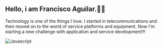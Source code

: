##  Hello, i am Francisco Aguilar.👋😄

Technology is one of the things I love. I started in telecommunications and then moved on to the world of service platforms and equipment.
Now I'm starting a new challenge with application and service development!!!

![Javascript](https://img.shields.io/badge/JavaScript-323330?style=for-the-badge&logo=javascript&logoColor=F7DF1E)

<!--
**Francisco-ab7/francisco-ab7** is a ✨ _special_ ✨ repository because its `README.md` (this file) appears on your GitHub profile.

Here are some ideas to get you started:

- 🔭 I’m currently working on ...
- 🌱 I’m currently learning ...
- 👯 I’m looking to collaborate on ...
- 🤔 I’m looking for help with ...
- 💬 Ask me about ...
- 📫 How to reach me: ...
- 😄 Pronouns: ...
- ⚡ Fun fact: ...
-->

